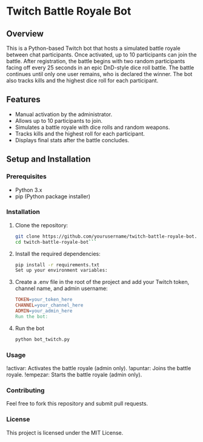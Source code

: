# Twitch Battle Royale Bot

## Overview

This is a Python-based Twitch bot that hosts a simulated battle royale between chat participants. Once activated, up to 10 participants can join the battle. After registration, the battle begins with two random participants facing off every 25 seconds in an epic DnD-style dice roll battle. The battle continues until only one user remains, who is declared the winner. The bot also tracks kills and the highest dice roll for each participant.

## Features

- Manual activation by the administrator.
- Allows up to 10 participants to join.
- Simulates a battle royale with dice rolls and random weapons.
- Tracks kills and the highest roll for each participant.
- Displays final stats after the battle concludes.

## Setup and Installation

### Prerequisites

- Python 3.x
- pip (Python package installer)

### Installation

1. Clone the repository:

   ```bash
   git clone https://github.com/yourusername/twitch-battle-royale-bot.git
   cd twitch-battle-royale-bot```

2. Install the required dependencies:

    ```bash
    pip install -r requirements.txt
    Set up your environment variables:

3. Create a .env file in the root of the project and add your Twitch token, channel name, and admin username:

    ```makefile
    TOKEN=your_token_here
    CHANNEL=your_channel_here
    ADMIN=your_admin_here
    Run the bot:

4. Run the bot

    ```bash
    python bot_twitch.py


### Usage

!activar: Activates the battle royale (admin only).
!apuntar: Joins the battle royale.
!empezar: Starts the battle royale (admin only).

### Contributing
Feel free to fork this repository and submit pull requests.

### License
This project is licensed under the MIT License.